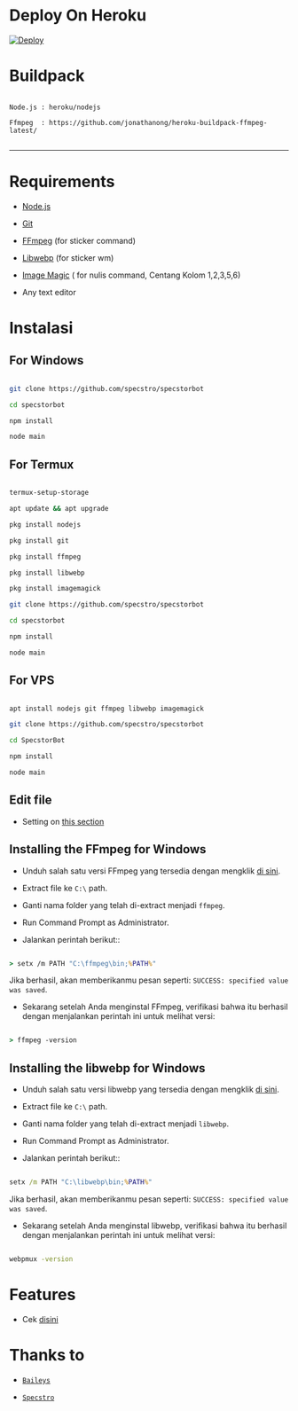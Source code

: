 # Deploy On Heroku

[![Deploy](https://www.herokucdn.com/deploy/button.svg)](https://heroku.com/deploy?template=https://github.com/specstro/specstorbot)

# Buildpack 

```

Node.js : heroku/nodejs

Ffmpeg  : https://github.com/jonathanong/heroku-buildpack-ffmpeg-latest/
 
 ```
---

# Requirements

* [Node.js](https://nodejs.org/en/)

* [Git](https://git-scm.com/downloads)

* [FFmpeg](https://github.com/BtbN/FFmpeg-Builds/releases/download/autobuild-2020-12-08-13-03/ffmpeg-n4.3.1-26-gca55240b8c-win64-gpl-4.3.zip) (for sticker command)

* [Libwebp](https://developers.google.com/speed/webp/download) (for sticker wm)

* [Image Magic](https://imagemagick.org/script/download.php) ( for nulis command, Centang Kolom 1,2,3,5,6)

* Any text editor

# Instalasi

## For Windows

```bash

git clone https://github.com/specstro/specstorbot

cd specstorbot

npm install

node main

```

## For Termux

```bash

termux-setup-storage

apt update && apt upgrade

pkg install nodejs 

pkg install git 

pkg install ffmpeg 

pkg install libwebp 

pkg install imagemagick

git clone https://github.com/specstro/specstorbot

cd specstorbot

npm install

node main

```

## For VPS

```bash

apt install nodejs git ffmpeg libwebp imagemagick

git clone https://github.com/specstro/specstorbot

cd SpecstorBot

npm install

node main

```

## Edit file

- Setting on [this section](https://github.com/Specstro/specstorbot/edit/master/setting.json)

## Installing the FFmpeg for Windows

* Unduh salah satu versi FFmpeg yang tersedia dengan mengklik [di sini](https://www.gyan.dev/ffmpeg/builds/).

* Extract file ke `C:\` path.

* Ganti nama folder yang telah di-extract menjadi `ffmpeg`.

* Run Command Prompt as Administrator.

* Jalankan perintah berikut::

```cmd

> setx /m PATH "C:\ffmpeg\bin;%PATH%"

```

Jika berhasil, akan memberikanmu pesan seperti: `SUCCESS: specified value was saved`.

* Sekarang setelah Anda menginstal FFmpeg, verifikasi bahwa itu berhasil dengan menjalankan perintah ini untuk melihat versi:

```cmd

> ffmpeg -version

```

## Installing the libwebp for Windows

* Unduh salah satu versi libwebp yang tersedia dengan mengklik [di sini](https://developers.google.com/speed/webp/download).

* Extract file ke `C:\` path.

* Ganti nama folder yang telah di-extract menjadi `libwebp`.

* Run Command Prompt as Administrator.

* Jalankan perintah berikut::

```cmd

setx /m PATH "C:\libwebp\bin;%PATH%"

```

Jika berhasil, akan memberikanmu pesan seperti: `SUCCESS: specified value was saved`.

* Sekarang setelah Anda menginstal libwebp, verifikasi bahwa itu berhasil dengan menjalankan perintah ini untuk melihat versi:

```cmd

webpmux -version

```

# Features

- Cek [disini](https://github.com/Xinz-Team/XinzBot/blob/main/message/help.js)

# Thanks to

* [`Baileys`](https://github.com/adiwajshing/Baileys)

* [`Specstro`](https://github.com/specstro)

